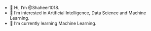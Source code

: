 - 👋 Hi, I’m @Shaheer1018.
- 👀 I’m interested in Artificial Intelligence, Data Science and Machine Learning.
- 🌱 I’m currently learning Machine Learning.
<!-- - 💞️ I’m looking to collaborate on Artificial Intelligence, Data Science and Machine Learning related projects.
- 📫 How to reach me www.linkedin.com/in/shaheer1018 -->

<!---
Shaheer301910/Shaheer301910 is a ✨ special ✨ repository because its `README.md` (this file) appears on your GitHub profile.
You can click the Preview link to take a look at your changes.
--->
